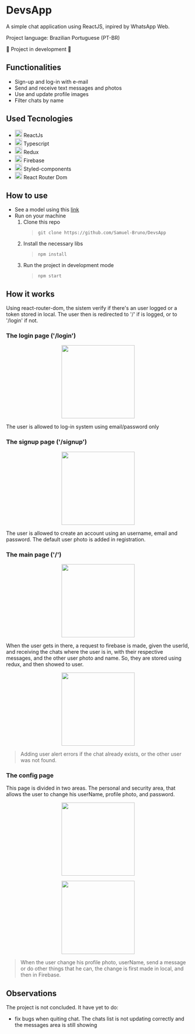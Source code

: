 # DevsApp

A simple chat application using ReactJS, inpired by WhatsApp Web.

Project language: Brazilian Portuguese (PT-BR)


:construction: Project in development :construction:

## Functionalities
- Sign-up and log-in with e-mail
- Send and receive text messages and photos
- Use and update profile images
- Filter chats by name

## Used Tecnologies
- <img src="https://user-images.githubusercontent.com/68335377/188770131-80056eaa-41f8-4966-9dca-bd8572926dd9.svg" alt="ReactJS" width="20"/> ReactJs
- <img src="https://www.typescriptlang.org/favicon-32x32.png?v=8944a05a8b601855de116c8a56d3b3ae" alt="Typescript" width="20" /> Typescript
- <img src="https://d33wubrfki0l68.cloudfront.net/0834d0215db51e91525a25acf97433051f280f2f/c30f5/img/redux.svg" alt="" width="20" /> Redux
- <img src="https://www.gstatic.com/mobilesdk/160503_mobilesdk/logo/2x/firebase_28dp.png" alt="" width="20" /> Firebase
- <img src="https://styled-components.com/favicon.png" alt="Styled-Components" width="20" /> Styled-components
- <img src="https://reactrouter.com/favicon-light.png" alt="React Router Dom" width="20" /> React Router Dom

## How to use
- See a model using this [link](https://google.com.br)
- Run on your machine
    1. Clone this repo
        > `git clone https://github.com/Samuel-Bruno/DevsApp`
    2. Install the necessary libs
        > `npm install`
    3. Run the project in development mode
        > `npm start`

## How it works
Using react-router-dom, the sistem verify if there's an user logged or a token stored in local. The user then is redirected to '/' if is logged, or to '/login' if not.

### The login page ('/login')
<p style="text-align:center;"><img src="https://user-images.githubusercontent.com/68335377/189194742-0e7e5103-277d-43aa-9a9e-9b37554d0ae4.jpeg" width="auto" height="200" /></p>
The user is allowed to log-in system using email/password only

### The signup page ('/signup')
<p style="text-align:center;"><img src="https://user-images.githubusercontent.com/68335377/189194768-290e9f5b-af10-4e2b-89df-b481051fc802.jpeg" width="auto" height="200" /></p>
The user is allowed to create an account using an username, email and password. The default user photo is added in registration.

### The main page ('/')
<p style="text-align:center;"><img src="https://user-images.githubusercontent.com/68335377/189194921-66a3bfe3-d21a-4adb-bff6-faeb65b18b85.jpeg" width="auto" height="200" /></p>
When the user gets in there, a request to firebase is made, given the userId, and receiving the chats where the user is in, with their respective messages, and the other user photo and name. So, they are stored using redux, and then showed to user.

<p style="text-align:center;"><img src="https://user-images.githubusercontent.com/68335377/189194932-f8262912-7c02-43ad-a0f2-f9b59b48b8b0.jpeg" width="auto" height="200" /></p>

> Adding user alert errors if the chat already exists, or the other user was not found.

### The config page
This page is divided in two areas. The personal and security area, that allows the user to change his userName, profile photo, and password.
<p style="text-align:center;"><img src="https://user-images.githubusercontent.com/68335377/189194954-e542641b-38c1-4eb9-bd21-4a291079b506.jpeg" width="auto" height="200" /></p>
<p style="text-align:center;"><img src="https://user-images.githubusercontent.com/68335377/189194959-002d07f4-a6d4-40de-b253-08f24d1624b1.jpeg" width="auto" height="200" /></p>

> When the user change his profile photo, userName, send a message or do other things that he can, the change is first made in local, and then in Firebase.

## Observations

The project is not concluded. It have yet to do:

- fix bugs when quiting chat. The chats list is not updating correctly and the messages area is still showing